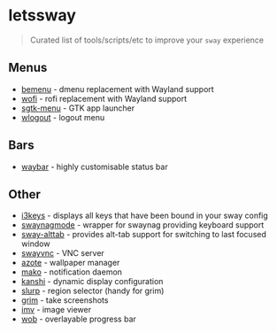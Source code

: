 # letssway
> Curated list of tools/scripts/etc to improve your `sway` experience

## Menus

- [bemenu](https://github.com/Cloudef/bemenu) - dmenu replacement with Wayland support
- [wofi](https://hg.sr.ht/~scoopta/wofi) - rofi replacement with Wayland support
- [sgtk-menu](https://github.com/nwg-piotr/sgtk-menu) - GTK app launcher
- [wlogout](https://github.com/ArtsyMacaw/wlogout) - logout menu

## Bars
- [waybar](https://github.com/Alexays/Waybar) - highly customisable status bar

## Other

- [i3keys](https://github.com/RasmusLindroth/i3keys) - displays all keys that have been bound in your sway config
- [swaynagmode](https://github.com/b0o/swaynagmode) - wrapper for swaynag providing keyboard support
- [sway-alttab](https://github.com/reisub0/sway-alttab) - provides alt-tab support for switching to last focused window
- [swayvnc](https://github.com/any1/wayvnc) - VNC server
- [azote](https://github.com/nwg-piotr/azote) - wallpaper manager
- [mako](https://github.com/emersion/mako) - notification daemon
- [kanshi](https://github.com/emersion/kanshi) - dynamic display configuration
- [slurp](https://github.com/emersion/slurp) - region selector (handy for grim)
- [grim](https://github.com/emersion/grim) - take screenshots
- [imv](https://github.com/eXeC64/imv) - image viewer
- [wob](https://github.com/francma/wob) - overlayable progress bar
